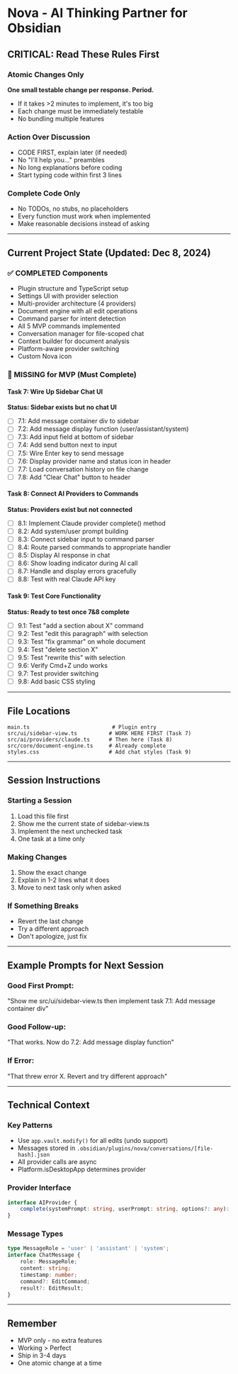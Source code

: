 # Nova - AI Thinking Partner for Obsidian

## CRITICAL: Read These Rules First

### Atomic Changes Only
**One small testable change per response. Period.**
- If it takes >2 minutes to implement, it's too big
- Each change must be immediately testable
- No bundling multiple features

### Action Over Discussion
- CODE FIRST, explain later (if needed)
- No "I'll help you..." preambles
- No long explanations before coding
- Start typing code within first 3 lines

### Complete Code Only
- No TODOs, no stubs, no placeholders
- Every function must work when implemented
- Make reasonable decisions instead of asking

---

## Current Project State (Updated: Dec 8, 2024)

### ✅ COMPLETED Components
- Plugin structure and TypeScript setup
- Settings UI with provider selection
- Multi-provider architecture (4 providers)
- Document engine with all edit operations
- Command parser for intent detection
- All 5 MVP commands implemented
- Conversation manager for file-scoped chat
- Context builder for document analysis
- Platform-aware provider switching
- Custom Nova icon

### 🔴 MISSING for MVP (Must Complete)

#### Task 7: Wire Up Sidebar Chat UI
**Status: Sidebar exists but no chat UI**
- [ ] 7.1: Add message container div to sidebar
- [ ] 7.2: Add message display function (user/assistant/system)
- [ ] 7.3: Add input field at bottom of sidebar
- [ ] 7.4: Add send button next to input
- [ ] 7.5: Wire Enter key to send message
- [ ] 7.6: Display provider name and status icon in header
- [ ] 7.7: Load conversation history on file change
- [ ] 7.8: Add "Clear Chat" button to header

#### Task 8: Connect AI Providers to Commands
**Status: Providers exist but not connected**
- [ ] 8.1: Implement Claude provider complete() method
- [ ] 8.2: Add system/user prompt building
- [ ] 8.3: Connect sidebar input to command parser
- [ ] 8.4: Route parsed commands to appropriate handler
- [ ] 8.5: Display AI response in chat
- [ ] 8.6: Show loading indicator during AI call
- [ ] 8.7: Handle and display errors gracefully
- [ ] 8.8: Test with real Claude API key

#### Task 9: Test Core Functionality
**Status: Ready to test once 7&8 complete**
- [ ] 9.1: Test "add a section about X" command
- [ ] 9.2: Test "edit this paragraph" with selection
- [ ] 9.3: Test "fix grammar" on whole document
- [ ] 9.4: Test "delete section X"
- [ ] 9.5: Test "rewrite this" with selection
- [ ] 9.6: Verify Cmd+Z undo works
- [ ] 9.7: Test provider switching
- [ ] 9.8: Add basic CSS styling

---

## File Locations
```
main.ts                          # Plugin entry
src/ui/sidebar-view.ts          # WORK HERE FIRST (Task 7)
src/ai/providers/claude.ts      # Then here (Task 8)
src/core/document-engine.ts     # Already complete
styles.css                      # Add chat styles (Task 9)
```

---

## Session Instructions

### Starting a Session
1. Load this file first
2. Show me the current state of sidebar-view.ts
3. Implement the next unchecked task
4. One task at a time only

### Making Changes
1. Show the exact change
2. Explain in 1-2 lines what it does
3. Move to next task only when asked

### If Something Breaks
- Revert the last change
- Try a different approach
- Don't apologize, just fix

---

## Example Prompts for Next Session

### Good First Prompt:
"Show me src/ui/sidebar-view.ts then implement task 7.1: Add message container div"

### Good Follow-up:
"That works. Now do 7.2: Add message display function"

### If Error:
"That threw error X. Revert and try different approach"

---

## Technical Context

### Key Patterns
- Use `app.vault.modify()` for all edits (undo support)
- Messages stored in `.obsidian/plugins/nova/conversations/[file-hash].json`
- All provider calls are async
- Platform.isDesktopApp determines provider

### Provider Interface
```typescript
interface AIProvider {
    complete(systemPrompt: string, userPrompt: string, options?: any): Promise<string>;
}
```

### Message Types
```typescript
type MessageRole = 'user' | 'assistant' | 'system';
interface ChatMessage {
    role: MessageRole;
    content: string;
    timestamp: number;
    command?: EditCommand;
    result?: EditResult;
}
```

---

## Remember
- MVP only - no extra features
- Working > Perfect
- Ship in 3-4 days
- One atomic change at a time